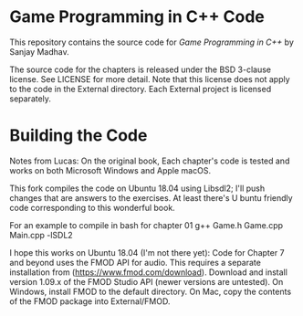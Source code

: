 # Game Programming in C++ Code
This repository contains the source code for *Game Programming in C++* by Sanjay Madhav.

The source code for the chapters is released under the BSD 3-clause
license. See LICENSE for more detail. Note that this license does not apply to
the code in the External directory. Each External project is licensed separately.

# Building the Code
Notes from Lucas:
On the original book, Each chapter's code is tested and works on both Microsoft Windows and Apple macOS.

This fork compiles the code on Ubuntu 18.04 using Libsdl2; I'll push changes that are answers to the exercises. At least there's U buntu friendly code corresponding to this wonderful book.  

For an example to compile in bash for chapter 01
g++ Game.h Game.cpp Main.cpp -lSDL2


I hope this works on Ubuntu 18.04 (I'm not there yet):
Code for Chapter 7 and beyond uses the FMOD API for audio. This requires
a separate installation from (https://www.fmod.com/download). Download
and install version 1.09.x of the FMOD Studio API (newer versions are untested).
On Windows, install FMOD to the default directory. On Mac, copy the contents
of the FMOD package into External/FMOD.
